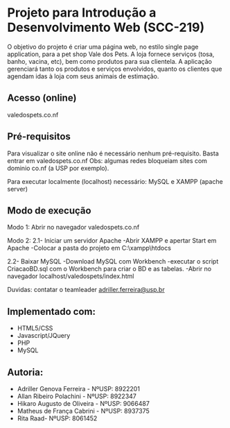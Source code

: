# Projeto para Introdução a Desenvolvimento Web (SCC-219)

O objetivo do projeto é criar uma página web, no estilo single page application, para a pet shop Vale dos Pets. 
A loja fornece serviços (tosa, banho, vacina, etc), bem como produtos para sua clientela. 
A aplicação gerenciará tanto os produtos e serviços envolvidos, quanto os clientes que agendam idas à loja com seus animais de estimação.

## Acesso (online)

valedospets.co.nf

## Pré-requisitos

Para visualizar o site online não é necessário nenhum pré-requisito. Basta entrar em valedospets.co.nf
Obs: algumas redes bloqueiam sites com dominio co.nf (a USP por exemplo).

Para executar localmente (localhost)
necessário: MySQL e XAMPP (apache server)


## Modo de execução

Modo 1:
Abrir no navegador valedospets.co.nf

Modo 2:
2.1- Iniciar um servidor Apache
-Abrir XAMPP e apertar Start em Apache
-Colocar a pasta do projeto em C:\xampp\htdocs

2.2- Baixar MySQL
-Download MySQL com Workbench
-executar o script CriacaoBD.sql com o Workbench para criar o BD e as tabelas.
-Abrir no navegador localhost/valedospets/index.html

Duvidas: contatar o teamleader adriller.ferreira@usp.br

## Implementado com:

* HTML5/CSS
* Javascript/JQuery
* PHP
* MySQL

## Autoria:

* Adriller Genova Ferreira - NºUSP: 8922201
* Allan Ribeiro Polachini - NºUSP: 8922347
* Hikaro Augusto de Oliveira - NºUSP: 9066487
* Matheus de França Cabrini - NºUSP: 8937375 
* Rita Raad- NºUSP: 8061452
